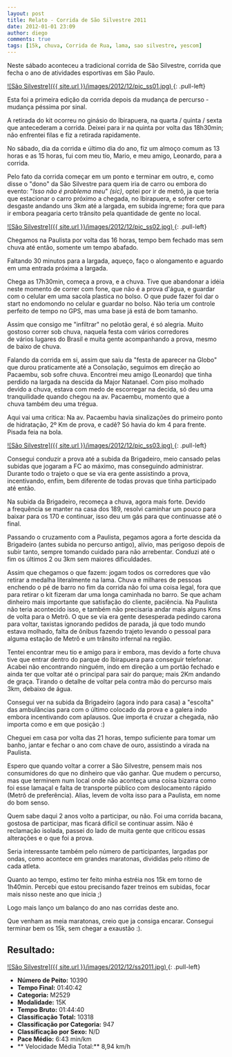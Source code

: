 ```yaml
---
layout: post
title: Relato - Corrida de São Silvestre 2011
date: 2012-01-01 23:09
author: diego
comments: true
tags: [15k, chuva, Corrida de Rua, lama, sao silvestre, yescom]
---
```

Neste sábado aconteceu a tradicional corrida de São Silvestre, corrida que fecha o ano de atividades esportivas em São Paulo.

<a href="/images/2012/12/pic_ss01.jpg">
![São Silvestre]({{ site.url }}/images/2012/12/pic_ss01.jpg)
</a>
{: .pull-left}

Esta foi a primeira edição da corrida depois da mudança de percurso - mudança péssima por sinal.

A retirada do kit ocorreu no ginásio do Ibirapuera, na quarta / quinta / sexta que antecederam a corrida. Deixei para ir na quinta por volta das 18h30min; não enfrentei filas e fiz a retirada rapidamente.

No sábado, dia da corrida e último dia do ano, fiz um almoço comum as 13 horas e as 15 horas, fui com meu tio, Mario, e meu amigo, Leonardo, para a corrida.

Pelo fato da corrida começar em um ponto e terminar em outro, e, como disse o "dono" da São Silvestre para quem iria de carro ou embora do evento: "<em>Isso não é problema meu</em>"<em> (sic)</em>, optei por ir de metrô, ja que teria que estacionar o carro próximo a chegada, no Ibirapuera, e sofrer certo desgaste andando uns 3km até a largada, em subida íngreme; fora que para ir embora peagaria certo trânsito pela quantidade de gente no local.

<a href="/images/2012/12/pic_ss02.jpg">
![São Silvestre]({{ site.url }}/images/2012/12/pic_ss02.jpg)
</a>
{: .pull-left}

Chegamos na Paulista por volta das 16 horas, tempo bem fechado mas sem chuva até então, somente um tempo abafado.

Faltando 30 minutos para a largada, aqueço, faço o alongamento e aguardo em uma entrada próxima a largada.

Chega as 17h30min, começa a prova, e a chuva. Tive que abandonar a idéia neste momento de correr com fone, que não é a prova d'água, e guardar com o celular em uma sacola plastica no bolso. O que pude fazer foi dar o start no endomondo no celular e guardar no bolso. Não teria um controle perfeito de tempo no GPS, mas uma base já está de bom tamanho.

Assim que consigo me "infiltrar" no pelotão geral, é só alegria. Muito gostoso correr sob chuva, naquela festa com vários corredores de vários lugares do Brasil e muita gente acompanhando a prova, mesmo de baixo de chuva.

Falando da corrida em si, assim que saiu da "festa de aparecer na Globo" que durou praticamente até a Consolação, seguimos em direção ao Pacaembu, sob sofre chuva. Encontrei meu amigo (Leonardo) que tinha perdido na largada na descida da Major Natanael. Com piso molhado devido a chuva, estava com medo de escorregar na decida, só deu uma tranquilidade quando chegou na av. Pacaembu, momento que a chuva também deu uma trégua.

Aqui vai uma critica: Na av. Pacaembu havia sinalizações do primeiro ponto de hidratação, 2º Km de prova, e cadê? Só havia do km 4 para frente. Pisada feia na bola.

<a href="/images/2012/12/pic_ss03.jpg">
![São Silvestre]({{ site.url }}/images/2012/12/pic_ss03.jpg)
</a>
{: .pull-left}

Consegui conduzir a prova até a subida da Brigadeiro, meio cansado pelas subidas que jogaram a FC ao máximo, mas conseguindo administrar. Durante todo o trajeto o que se via era gente assistindo a prova, incentivando, enfim, bem diferente de todas provas que tinha participado até então.

Na subida da Brigadeiro, recomeça a chuva, agora mais forte. Devido a frequência se manter na casa dos 189, resolvi caminhar um pouco para baixar para os 170 e continuar, isso deu um gás para que continuasse até o final.

Passando o cruzamento com a Paulista, pegamos agora a forte descida da Brigadeiro (antes subida no percurso antigo), alívio, mas perigoso depois de subir tanto, sempre tomando cuidado para não arrebentar. Conduzi até o fim os últimos 2 ou 3km sem maiores dificuldades.

Assim que chegamos o que fazem: jogam todos os corredores que vão retirar a medalha literalmente na lama. Chuva e milhares de pessoas enchendo o pé de barro no fim da corrida não foi uma coisa legal, fora que para retirar o kit fizeram dar uma longa caminhada no barro. Se que acham dinheiro mais importante que satisfação do cliente, paciência. Na Paulista não teria acontecido isso, e também não precisaria andar mais alguns Kms de volta para o Metrô. O que se via era gente desesperada pedindo carona para voltar, taxistas ignorando pedidos de parada, já que todo mundo estava molhado, falta de ônibus fazendo trajeto levando o pessoal para alguma estação de Metrô e um trânsito infernal na região.

Tentei encontrar meu tio e amigo para ir embora, mas devido a forte chuva tive que entrar dentro do parque do Ibirapuera para conseguir telefonar. Acabei não encontrando ninguém, indo em direção a um portão fechado e ainda ter que voltar até o principal para sair do parque; mais 2Km andando de graça. Tirando o detalhe de voltar pela contra mão do percurso mais 3km, debaixo de água.

Consegui ver na subida da Brigadeiro (agora indo para casa) a "escolta" das ambulâncias para com o último colocado da prova e a galera indo embora incentivando com aplausos. Que importa é cruzar a chegada, não importa como e em que posição :)

Cheguei em casa por volta das 21 horas, tempo suficiente para tomar um banho, jantar e fechar o ano com chave de ouro, assistindo a virada na Paulista.

Espero que quando voltar a correr a São Silvestre, pensem mais nos consumidores do que no dinheiro que vão ganhar. Que mudem o percurso, mas que terminem num local onde não aconteça uma coisa bizarra como foi esse lamaçal e falta de transporte público com deslocamento rápido (Metrô de preferência). Alias, levem de volta isso para a Paulista, em nome do bom senso.

Quem sabe daqui 2 anos volto a participar, ou não. Foi uma corrida bacana, gostosa de participar, mas ficará difícil se continuar assim. Não é reclamação isolada, passei do lado de muita gente que criticou essas alterações e o que foi a prova.

Seria interessante também pelo número de participantes, largadas por ondas, como acontece em grandes maratonas, divididas pelo rítimo de cada atleta.

Quanto ao tempo, estimo ter feito minha estréia nos 15k em torno de 1h40min. Percebi que estou precisando fazer treinos em subidas, focar mais nisso neste ano que inicia ;)

Logo mais lanço um balanço do ano nas corridas deste ano.

Que venham as meia maratonas, creio que ja consiga encarar. Consegui terminar bem os 15k, sem chegar a exaustão :).

## Resultado:

<a href="/images/2012/12/ss2011_big.jpg">
![São Silvestre]({{ site.url }}/images/2012/12/ss2011.jpg)
</a>
{: .pull-left}

* **Número de Peito:** 10390
* **Tempo Final:** 01:40:42
* **Categoria:** M2529
* **Modalidade:** 15K
* **Tempo Bruto:** 01:44:40
* **Classificação Total:** 10318
* **Classificação por Categoria:** 947
* **Classificação por Sexo:** N/D
* **Pace Médio:** 6:43 min/km
* ** Velocidade Média Total:** 8,94 km/h




